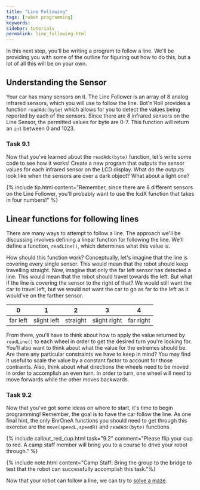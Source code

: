 ```yaml
---
title: "Line Following"
tags: [robot programming]
keywords:
sidebar: tutorials
permalink: line_following.html
---
```


In this next step, you'll be writing a program to follow a line. We'll be providing you with some of the outline for figuring out how to do this, but a lot of all this will be on your own.

## Understanding the Sensor
Your car has many sensors on it. The Line Follower is an array of 8 analog infrared sensors, which you will use to follow the line. Bot'n'Roll provides a function `readAdc(byte)` which allows for you to detect the values being reported by each of the sensors. Since there are 8 infrared sensors on the Line Sensor, the permitted values for byte are 0-7. This function will return an `int` between 0 and 1023.

### Task 9.1 

Now that you've learned about the `readAdc(byte)` function, let's write some code to see how it works! Create a new program that outputs the sensor values for each infrared sensor on the LCD display. What do the outputs look like when the sensors are over a dark object? What about a light one?

{% include tip.html content="Remember, since there are 8 different sensors on the Line Follower, you'll probably want to use the lcdX function that takes in four numbers!" %}

## Linear functions for following lines

There are many ways to attempt to follow a line. The approach we'll be discussing involves defining a linear function for following the line. We'll define a function, `readLine()`, which determines what this value is.

How should this function work? Conceptually, let's imagine that the line is covering every single sensor. This would mean that the robot should keep travelling straight. Now, imagine that only the far left sensor has detected a line. This would mean that the robot should travel towards the left. But what if the line is covering the sensor to the right of that? We would still want the car to travel left, but we would not want the car to go as far to the left as it would've on the farther sensor.

|0        |1         |2       |3           |4         |
|:-------:|:--------:|:------:|:----------:|:--------:|
|far left|slight left|straight|slight right| far right|

From there, you'll have to think about how to apply the value returned by `readLine()` to each wheel in order to get the desired turn you're looking for. You'll also want to think about what the value for the extremes should be. Are there any particular constraints we have to keep in mind? You may find it useful to scale the value by a constant factor to account for those contraints. Also, think about what directions the wheels need to be moved in order to accomplish an even turn. In order to turn, one wheel will need to move forwards while the other moves backwards.

### Task 9.2

Now that you've got some ideas on where to start, it's time to begin programming! Remember, the goal is to have the car follow the line. As one final hint, the only BnrOneA functions you should need to get through this exercise are the `move(speedL,speedR)` and `readAdc(byte)` functions.

{% include callout_red_cup.html task="9.2" comment="Please flip your cup to red. A camp staff member will bring you to a course to drive your robot through." %}

{% include note.html content="Camp Staff: Bring the group to the bridge to test that the robot can successfully accomplish this task."%}

Now that your robot can follow a line, we can try to [solve a maze](maze_solving.html).
